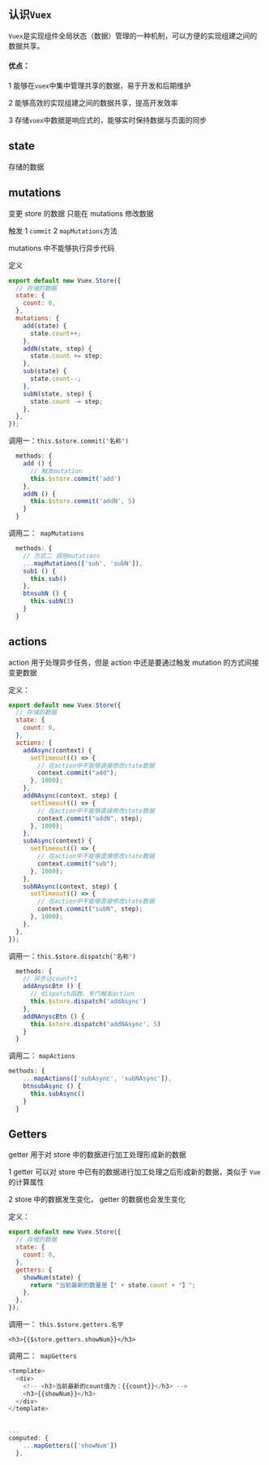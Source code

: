 ## 认识`Vuex`

`Vuex`是实现组件全局状态（数据）管理的一种机制，可以方便的实现组建之间的数据共享。

#### 优点：

1 能够在`vuex`中集中管理共享的数据，易于开发和后期维护

2 能够高效的实现组建之间的数据共享，提高开发效率

3 存储`vuex`中数据是响应式的，能够实时保持数据与页面的同步

## state

存储的数据

## mutations

变更 store 的数据 只能在 mutations 修改数据

触发 1 `commit` 2 `mapMutations`方法

mutations 中不能够执行异步代码

定义

```javascript
export default new Vuex.Store({
  // 存储的数据
  state: {
    count: 0,
  },
  mutations: {
    add(state) {
      state.count++;
    },
    addN(state, step) {
      state.count += step;
    },
    sub(state) {
      state.count--;
    },
    subN(state, step) {
      state.count -= step;
    },
  },
});
```

调用一：`this.$store.commit('名称')`

```javascript
  methods: {
    add () {
      // 触发mutation
      this.$store.commit('add')
    },
    addN () {
      this.$store.commit('addN', 5)
    }
  }
```

调用二：` mapMutations`

```javascript
  methods: {
    // 方式二 调用mutations
    ...mapMutations(['sub', 'subN']),
    sub1 () {
      this.sub()
    },
    btnsubN () {
      this.subN(3)
    }
  }
```

## actions

action 用于处理异步任务，但是 action 中还是要通过触发 mutation 的方式间接变更数据

定义：

```javascript
export default new Vuex.Store({
  // 存储的数据
  state: {
    count: 0,
  },
  actions: {
    addAsync(context) {
      setTimeout(() => {
        // 在action中不能够直接修改state数据
        context.commit("add");
      }, 1000);
    },
    addNAsync(context, step) {
      setTimeout(() => {
        // 在action中不能够直接修改state数据
        context.commit("addN", step);
      }, 1000);
    },
    subAsync(context) {
      setTimeout(() => {
        // 在action中不能够直接修改state数据
        context.commit("sub");
      }, 1000);
    },
    subNAsync(context, step) {
      setTimeout(() => {
        // 在action中不能够直接修改state数据
        context.commit("subN", step);
      }, 1000);
    },
  },
});
```

调用一：`this.$store.dispatch('名称')`

```javascript
  methods: {
    // 异步让count+1
    addAnyscBtn () {
      // dispatch函数，专门触发action
      this.$store.dispatch('addAsync')
    },
    addNAnyscBtn () {
      this.$store.dispatch('addNAsync', 5)
    }
  }
```

调用二： `mapActions`

```javascript
methods: {
    ...mapActions(['subAsync', 'subNAsync']),
    btnsubAsync () {
      this.subAsync()
    }
  }
```

## Getters

getter 用于对 store 中的数据进行加工处理形成新的数据

1 getter 可以对 store 中已有的数据进行加工处理之后形成新的数据，类似于 `Vue` 的计算属性

2 store 中的数据发生变化， getter 的数据也会发生变化

定义：

```javascript
export default new Vuex.Store({
  // 存储的数据
  state: {
    count: 0,
  },
  getters: {
    showNum(state) {
      return "当前最新的数量是【" + state.count + "】";
    },
  },
});
```

调用一： `this.$store.getters.名字`

```vue
<h3>{{$store.getters.showNum}}</h3>
```

调用二：` mapGetters`

```javascript
<template>
  <div>
    <!-- <h3>当前最新的count值为：{{count}}</h3> -->
    <h3>{{showNum}}</h3>
  </div>
</template>


...
computed: {
    ...mapGetters(['showNum'])
  },
```
